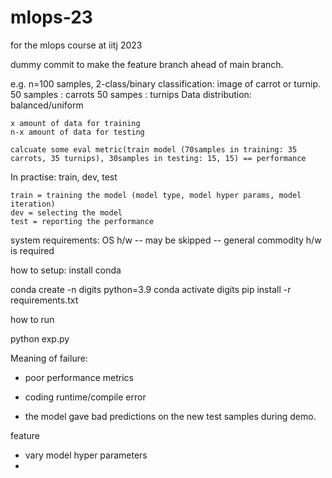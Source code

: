 # mlops-23
for the mlops course at iitj 2023

dummy commit to make the feature branch ahead of main branch.

e.g. n=100 samples, 2-class/binary classification: image of carrot or turnip.
    50 samples : carrots
    50 sampes : turnips 
        Data distribution: balanced/uniform

    x amount of data for training
    n-x amount of data for testing

    calcuate some eval metric(train model (70samples in training: 35 carrots, 35 turnips), 30samples in testing: 15, 15) == performance

In practise:
    train, dev, test

    train = training the model (model type, model hyper params, model iteration)
    dev = selecting the model
    test = reporting the performance









system requirements:
OS 
h/w -- may be skipped -- general commodity h/w is required

how to setup:
install conda

conda create -n digits python=3.9
conda activate digits
pip install -r requirements.txt

how to run

python exp.py


Meaning of failure:
- poor performance metrics
- coding runtime/compile error


- the model gave bad predictions on the new test samples during demo.

feature
- vary model hyper parameters
- 